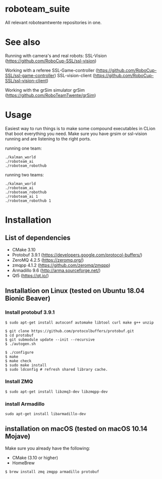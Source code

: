 # roboteam_suite
All relevant roboteamtwente repositories in one.


# See also

Running with camera's and real robots:
SSL-Vision (https://github.com/RoboCup-SSL/ssl-vision)

Working with a referee
SSL-Game-controller (https://github.com/RoboCup-SSL/ssl-game-controller)
SSL-vision-client (https://github.com/RoboCup-SSL/ssl-vision-client)

Working with the grSim simulator
grSim (https://github.com/RoboTeamTwente/grSim) 


# Usage
Easiest way to run things is to make some compound executables in CLion that boot everything you need. Make sure you have grsim or ssl-vision running and are listening to the right ports.


running one team:
```
./kalman_world
./roboteam_ai
./roboteam_robothub 
```
running two teams:
```
./kalman_world
./roboteam_ai
./roboteam_robothub 
./roboteam_ai 1
./roboteam_robothub 1
```


# Installation
## List of dependencies

- CMake 3.10
- Protobuf 3.9.1 (https://developers.google.com/protocol-buffers/)
- ZeroMQ 4.2.5 (https://zeromq.org/)
- zmqpp 4.1.2 (https://github.com/zeromq/zmqpp) 
- Armadillo 9.6 (http://arma.sourceforge.net/)
- Qt5 (https://qt.io/)


## Installation on Linux (tested on Ubuntu 18.04 Bionic Beaver)

### Install protobuf 3.9.1
```
$ sudo apt-get install autoconf automake libtool curl make g++ unzip

$ git clone https://github.com/protocolbuffers/protobuf.git
$ cd protobuf
$ git submodule update --init --recursive
$ ./autogen.sh

$ ./configure
$ make
$ make check
$ sudo make install
$ sudo ldconfig # refresh shared library cache.
```

### Install ZMQ
```
$ sudo apt-get install libzmq3-dev libzmqpp-dev
```

### install Armadillo
```
sudo apt-get install libarmadillo-dev
```

## installation on macOS (tested on macOS 10.14 Mojave)
Make sure you already have the following:
- CMake (3.10 or higher)
- HomeBrew

```
$ brew install zmq zmqpp armadillo protobuf
```
